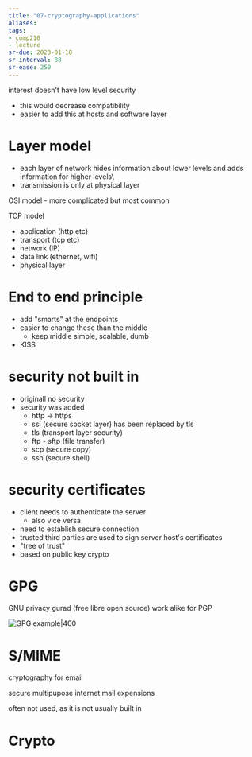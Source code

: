 ```yaml
---
title: "07-cryptography-applications"
aliases: 
tags: 
- comp210
- lecture
sr-due: 2023-01-18
sr-interval: 88
sr-ease: 250
---
```



interest doesn't have low level security
- this would decrease compatibility
- easier to add this at hosts and software layer

# Layer model
- each layer of network hides information about lower levels and adds information for higher levels\
- transmission is only at physical layer

OSI model - more complicated but most common

TCP model
- application (http etc)
- transport (tcp etc)
- network (IP)
- data link (ethernet, wifi)
- physical layer

# End to end principle
- add "smarts" at the endpoints
- easier to change these than the middle
	- keep middle simple, scalable, dumb
- KISS

# security not built in
- originall no security
- security was added
	- http -> https
	- ssl (secure socket layer) has been replaced by tls
	- tls (transport layer security)
	- ftp - sftp (file transfer)
	- scp (secure copy)
	- ssh (secure shell)

# security certificates
- client needs to authenticate the server
	- also vice versa
- need to establish secure connection
- trusted third parties are used to sign server host's certificates
- "tree of trust"
- based on public key crypto

# GPG
GNU privacy gurad (free libre open source) work alike for PGP

![GPG example|400](https://i.imgur.com/9f2TJl2.png)

# S/MIME
cryptography for email

secure multipupose internet mail expensions

often not used, as it is not usually built in

# Crypto

